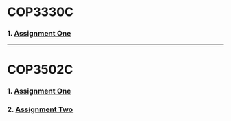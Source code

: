 # COP3330C

### 1. [Assignment One](/src/Unit1_HW1.java)

---

# COP3502C

### 1. [Assignment One](/COP3502/P0/signoftrouble.c)
### 2. [Assignment Two](/COP3502/P1/assignedseating.c)
